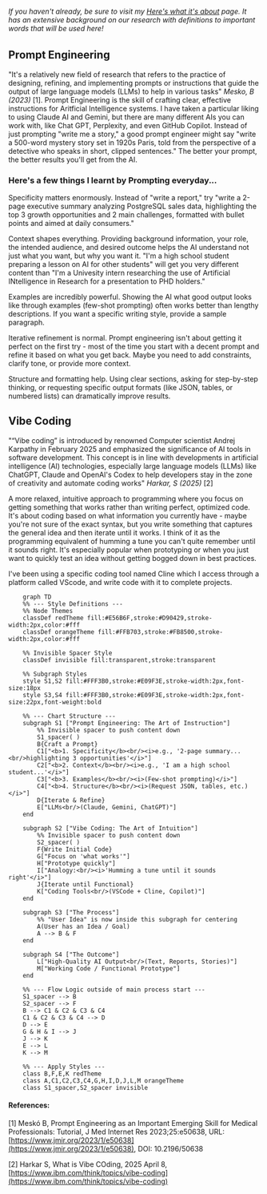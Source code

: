###### If you haven't already, be sure to visit my [Here's what it's about](hereswhatitsabout.md) page. It has an extensive background on our research with definitions to important words that will be used here!

## Prompt Engineering
"It's a relatively new field of research that refers to the practice of designing, refining, and implementing prompts or instructions that guide the output of large language models (LLMs) to help in various tasks" _Mesko, B (2023)_ [1]. Prompt Engineering is the skill of crafting clear, effective instructions for Aritficial Intelligence systems. I have taken a particular liking to using Claude AI and Gemini, but there are many different AIs you can work with, like Chat GPT, Perplexity, and even GitHub Copilot. 
Instead of just prompting "write me a story," a good prompt engineer might say "write a 500-word mystery story set in 1920s Paris, told from the perspective of a detective who speaks in short, clipped sentences." The better your prompt, the better results you'll get from the AI.

### Here's a few things I learnt by Prompting everyday...
Specificity matters enormously. Instead of "write a report," try "write a 2-page executive summary analyzing PostgreSQL sales data, highlighting the top 3 growth opportunities and 2 main challenges, formatted with bullet points and aimed at daily consumers."

Context shapes everything. Providing background information, your role, the intended audience, and desired outcome helps the AI understand not just what you want, but why you want it. "I'm a high school student preparing a lesson on AI for other students" will get you very different content than "I'm a Univesity intern researching the use of Artificial INtelligence in Research for a presentation to PHD holders."

Examples are incredibly powerful. Showing the AI what good output looks like through examples (few-shot prompting) often works better than lengthy descriptions. If you want a specific writing style, provide a sample paragraph.

Iterative refinement is normal. Prompt engineering isn't about getting it perfect on the first try - most of the time you start with a decent prompt and refine it based on what you get back. Maybe you need to add constraints, clarify tone, or provide more context.

Structure and formatting help. Using clear sections, asking for step-by-step thinking, or requesting specific output formats (like JSON, tables, or numbered lists) can dramatically improve results.


## Vibe Coding
"“Vibe coding” is introduced by renowned Computer scientist  Andrej Karpathy in February 2025 and emphasized the significance of AI tools in software development. This concept is in line with developments in artificial intelligence (AI) technologies, especially large language models (LLMs) like ChatGPT, Claude and OpenAI's Codex to help developers stay in the zone of creativity and automate coding works" _Harkar, S (2025)_ [2]

A more relaxed, intuitive approach to programming where you focus on getting something that works rather than writing perfect, optimized code. It's about coding based on what information you currently have - maybe you're not sure of the exact syntax, but you write something that captures the general idea and then iterate until it works. I think of it as the programming equivalent of humming a tune you can't quite remember until it sounds right. It's especially popular when prototyping or when you just want to quickly test an idea without getting bogged down in best practices.

I've been using a specific coding tool named Cline which I access through a platform called VScode, and write code with it to complete projects.

    

```mermaid
    graph TD
    %% --- Style Definitions ---
    %% Node Themes
    classDef redTheme fill:#E56B6F,stroke:#D90429,stroke-width:2px,color:#fff
    classDef orangeTheme fill:#FFB703,stroke:#FB8500,stroke-width:2px,color:#fff
    
    %% Invisible Spacer Style
    classDef invisible fill:transparent,stroke:transparent

    %% Subgraph Styles
    style S1,S2 fill:#FFF3B0,stroke:#E09F3E,stroke-width:2px,font-size:18px
    style S3,S4 fill:#FFF3B0,stroke:#E09F3E,stroke-width:2px,font-size:22px,font-weight:bold

    %% --- Chart Structure ---
    subgraph S1 ["Prompt Engineering: The Art of Instruction"]
        %% Invisible spacer to push content down
        S1_spacer( )
        B{Craft a Prompt}
        C1["<b>1. Specificity</b><br/><i>e.g., '2-page summary...<br/>highlighting 3 opportunities'</i>"]
        C2["<b>2. Context</b><br/><i>e.g., 'I am a high school student...'</i>"]
        C3["<b>3. Examples</b><br/><i>(Few-shot prompting)</i>"]
        C4["<b>4. Structure</b><br/><i>(Request JSON, tables, etc.)</i>"]
        D{Iterate & Refine}
        E["LLMs<br/>(Claude, Gemini, ChatGPT)"]
    end

    subgraph S2 ["Vibe Coding: The Art of Intuition"]
        %% Invisible spacer to push content down
        S2_spacer( )
        F{Write Initial Code}
        G["Focus on 'what works'"]
        H["Prototype quickly"]
        I["Analogy:<br/><i>'Humming a tune until it sounds right'</i>"]
        J{Iterate until Functional}
        K["Coding Tools<br/>(VSCode + Cline, Copilot)"]
    end

    subgraph S3 ["The Process"]
        %% "User Idea" is now inside this subgraph for centering
        A(User has an Idea / Goal)
        A --> B & F
    end

    subgraph S4 ["The Outcome"]
        L["High-Quality AI Output<br/>(Text, Reports, Stories)"]
        M["Working Code / Functional Prototype"]
    end

    %% --- Flow Logic outside of main process start ---
    S1_spacer --> B
    S2_spacer --> F
    B --> C1 & C2 & C3 & C4
    C1 & C2 & C3 & C4 --> D
    D --> E
    G & H & I --> J
    J --> K
    E --> L
    K --> M

    %% --- Apply Styles ---
    class B,F,E,K redTheme
    class A,C1,C2,C3,C4,G,H,I,D,J,L,M orangeTheme
    class S1_spacer,S2_spacer invisible
```


#### References:
[1] Meskó B, Prompt Engineering as an Important Emerging Skill for Medical Professionals: Tutorial, J Med Internet Res 2023;25:e50638, URL: [https://www.jmir.org/2023/1/e50638](https://www.jmir.org/2023/1/e50638), DOI: 10.2196/50638

[2] Harkar S, What is Vibe COding, 2025 April 8, [https://www.ibm.com/think/topics/vibe-coding](https://www.ibm.com/think/topics/vibe-coding)
